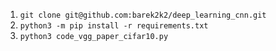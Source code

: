 1. `git clone git@github.com:barek2k2/deep_learning_cnn.git`
2. `python3 -m pip install -r requirements.txt`
3. `python3 code_vgg_paper_cifar10.py`
